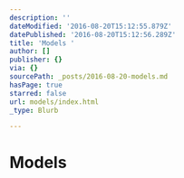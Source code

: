 ```yaml
---
description: ''
dateModified: '2016-08-20T15:12:55.879Z'
datePublished: '2016-08-20T15:12:56.289Z'
title: 'Models '
author: []
publisher: {}
via: {}
sourcePath: _posts/2016-08-20-models.md
hasPage: true
starred: false
url: models/index.html
_type: Blurb

---
```

# Models